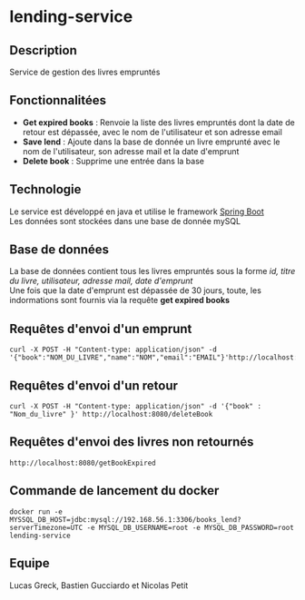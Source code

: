 # lending-service

## Description

Service de gestion des livres empruntés
  
## Fonctionnalitées  

* **Get expired books** : Renvoie la liste des livres empruntés dont la date de retour est dépassée, avec le nom de l'utilisateur et son adresse email
* **Save lend** : Ajoute dans la base de donnée un livre emprunté avec le nom de l'utilisateur, son adresse mail et la date d'emprunt
* **Delete book** : Supprime une entrée dans la base

## Technologie

Le service est développé en java et utilise le framework [Spring Boot](https://spring.io/projects/spring-boot)  
Les données sont stockées dans une base de donnée mySQL

## Base de données

La base de données contient tous les livres empruntés sous la forme *id, titre du livre, utilisateur, adresse mail, date d'emprunt*  
Une fois que la date d'emprunt est dépassée de 30 jours, toute, les indormations sont fournis via la requête **get expired books**

## Requêtes d'envoi d'un emprunt
    curl -X POST -H "Content-type: application/json" -d '{"book":"NOM_DU_LIVRE","name":"NOM","email":"EMAIL"}'http://localhost:8080/saveLend

## Requêtes d'envoi d'un retour
    curl -X POST -H "Content-type: application/json" -d '{"book" : "Nom_du_livre" }' http://localhost:8080/deleteBook

## Requêtes d'envoi des livres non retournés
    http://localhost:8080/getBookExpired

## Commande de lancement du docker
	docker run -e MYSSQL_DB_HOST=jdbc:mysql://192.168.56.1:3306/books_lend?serverTimezone=UTC -e MYSQL_DB_USERNAME=root -e MYSQL_DB_PASSWORD=root lending-service

## Equipe

Lucas Greck, Bastien Gucciardo et Nicolas Petit
